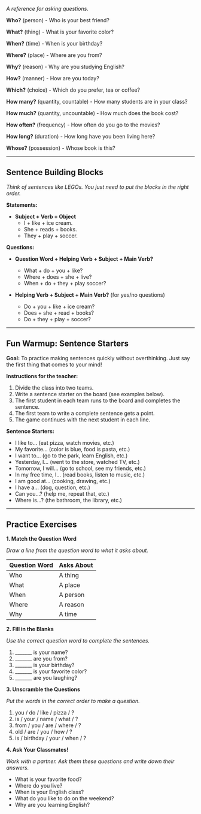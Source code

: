 


_A reference for asking questions._

**Who?** (person) - Who is your best friend?

**What?** (thing) - What is your favorite color?

**When?** (time) - When is your birthday?

**Where?** (place) - Where are you from?

**Why?** (reason) - Why are you studying English?

**How?** (manner) - How are you today?

**Which?** (choice) - Which do you prefer, tea or coffee?

**How many?** (quantity, countable) - How many students are in your class?

**How much?** (quantity, uncountable) - How much does the book cost?

**How often?** (frequency) - How often do you go to the movies?

**How long?** (duration) - How long have you been living here?

**Whose?** (possession) - Whose book is this?




---

## Sentence Building Blocks

_Think of sentences like LEGOs. You just need to put the blocks in the right order._

**Statements:**

*   **Subject + Verb + Object**
    *   I + like + ice cream.
    *   She + reads + books.
    *   They + play + soccer.

**Questions:**

*   **Question Word + Helping Verb + Subject + Main Verb?**
    *   What + do + you + like?
    *   Where + does + she + live?
    *   When + do + they + play soccer?

*   **Helping Verb + Subject + Main Verb?** (for yes/no questions)
    *   Do + you + like + ice cream?
    *   Does + she + read + books?
    *   Do + they + play + soccer?




---

## Fun Warmup: Sentence Starters

**Goal:** To practice making sentences quickly without overthinking. Just say the first thing that comes to your mind!

**Instructions for the teacher:**

1.  Divide the class into two teams.
2.  Write a sentence starter on the board (see examples below).
3.  The first student in each team runs to the board and completes the sentence.
4.  The first team to write a complete sentence gets a point.
5.  The game continues with the next student in each line.

**Sentence Starters:**

*   I like to... (eat pizza, watch movies, etc.)
*   My favorite... (color is blue, food is pasta, etc.)
*   I want to... (go to the park, learn English, etc.)
*   Yesterday, I... (went to the store, watched TV, etc.)
*   Tomorrow, I will... (go to school, see my friends, etc.)
*   In my free time, I... (read books, listen to music, etc.)
*   I am good at... (cooking, drawing, etc.)
*   I have a... (dog, question, etc.)
*   Can you...? (help me, repeat that, etc.)
*   Where is...? (the bathroom, the library, etc.)




---

## Practice Exercises

**1. Match the Question Word**

_Draw a line from the question word to what it asks about._

| Question Word | Asks About |
|---|---|
| Who | A thing |
| What | A place |
| When | A person |
| Where | A reason |
| Why | A time |

**2. Fill in the Blanks**

_Use the correct question word to complete the sentences._

1.  _______ is your name?
2.  _______ are you from?
3.  _______ is your birthday?
4.  _______ is your favorite color?
5.  _______ are you laughing?

**3. Unscramble the Questions**

_Put the words in the correct order to make a question._

1.  you / do / like / pizza / ?
2.  is / your / name / what / ?
3.  from / you / are / where / ?
4.  old / are / you / how / ?
5.  is / birthday / your / when / ?

**4. Ask Your Classmates!**

_Work with a partner. Ask them these questions and write down their answers._

*   What is your favorite food?
*   Where do you live?
*   When is your English class?
*   What do you like to do on the weekend?
*   Why are you learning English?

